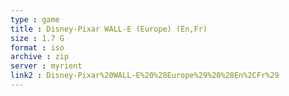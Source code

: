 ```yaml
---
type : game
title : Disney-Pixar WALL-E (Europe) (En,Fr)
size : 1.7 G
format : iso
archive : zip
server : myrient
link2 : Disney-Pixar%20WALL-E%20%28Europe%29%20%28En%2CFr%29
---
```

